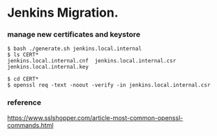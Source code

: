 # Jenkins Migration.

### manage new certificates and keystore

```
$ bash ./generate.sh jenkins.local.internal
$ ls CERT*
jenkins.local.internal.cnf	jenkins.local.internal.csr	jenkins.local.internal.key

$ cd CERT* 
$ openssl req -text -noout -verify -in jenkins.local.internal.csr
```

### reference
https://www.sslshopper.com/article-most-common-openssl-commands.html
